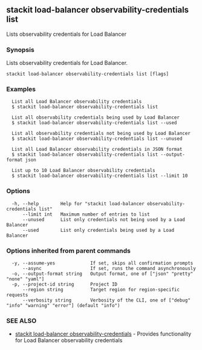## stackit load-balancer observability-credentials list

Lists observability credentials for Load Balancer

### Synopsis

Lists observability credentials for Load Balancer.

```
stackit load-balancer observability-credentials list [flags]
```

### Examples

```
  List all Load Balancer observability credentials
  $ stackit load-balancer observability-credentials list

  List all observability credentials being used by Load Balancer
  $ stackit load-balancer observability-credentials list --used

  List all observability credentials not being used by Load Balancer
  $ stackit load-balancer observability-credentials list --unused

  List all Load Balancer observability credentials in JSON format
  $ stackit load-balancer observability-credentials list --output-format json

  List up to 10 Load Balancer observability credentials
  $ stackit load-balancer observability-credentials list --limit 10
```

### Options

```
  -h, --help        Help for "stackit load-balancer observability-credentials list"
      --limit int   Maximum number of entries to list
      --unused      List only credentials not being used by a Load Balancer
      --used        List only credentials being used by a Load Balancer
```

### Options inherited from parent commands

```
  -y, --assume-yes             If set, skips all confirmation prompts
      --async                  If set, runs the command asynchronously
  -o, --output-format string   Output format, one of ["json" "pretty" "none" "yaml"]
  -p, --project-id string      Project ID
      --region string          Target region for region-specific requests
      --verbosity string       Verbosity of the CLI, one of ["debug" "info" "warning" "error"] (default "info")
```

### SEE ALSO

* [stackit load-balancer observability-credentials](./stackit_load-balancer_observability-credentials.md)	 - Provides functionality for Load Balancer observability credentials

